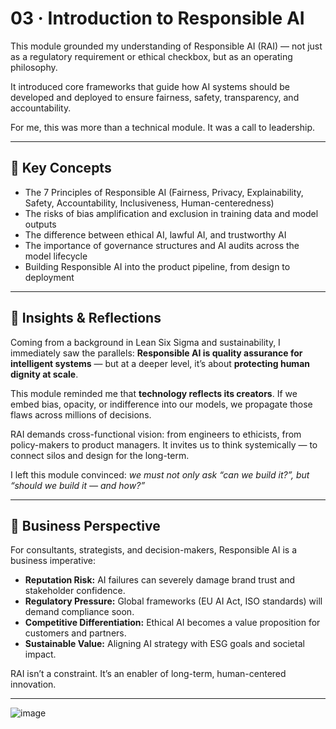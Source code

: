 # 03 · Introduction to Responsible AI

This module grounded my understanding of Responsible AI (RAI) — not just as a regulatory requirement or ethical checkbox, but as an operating philosophy.

It introduced core frameworks that guide how AI systems should be developed and deployed to ensure fairness, safety, transparency, and accountability.

For me, this was more than a technical module. It was a call to leadership.

---

## 🧭 Key Concepts

- The 7 Principles of Responsible AI (Fairness, Privacy, Explainability, Safety, Accountability, Inclusiveness, Human-centeredness)
- The risks of bias amplification and exclusion in training data and model outputs
- The difference between ethical AI, lawful AI, and trustworthy AI
- The importance of governance structures and AI audits across the model lifecycle
- Building Responsible AI into the product pipeline, from design to deployment

---

## 🧠 Insights & Reflections

Coming from a background in Lean Six Sigma and sustainability, I immediately saw the parallels: **Responsible AI is quality assurance for intelligent systems** — but at a deeper level, it’s about **protecting human dignity at scale**.

This module reminded me that **technology reflects its creators**. If we embed bias, opacity, or indifference into our models, we propagate those flaws across millions of decisions.

RAI demands cross-functional vision: from engineers to ethicists, from policy-makers to product managers. It invites us to think systemically — to connect silos and design for the long-term.

I left this module convinced: *we must not only ask “can we build it?”, but “should we build it — and how?”*

---

## 💼 Business Perspective

For consultants, strategists, and decision-makers, Responsible AI is a business imperative:

- **Reputation Risk:** AI failures can severely damage brand trust and stakeholder confidence.
- **Regulatory Pressure:** Global frameworks (EU AI Act, ISO standards) will demand compliance soon.
- **Competitive Differentiation:** Ethical AI becomes a value proposition for customers and partners.
- **Sustainable Value:** Aligning AI strategy with ESG goals and societal impact.

RAI isn’t a constraint. It’s an enabler of long-term, human-centered innovation.

---
![image](https://github.com/user-attachments/assets/92b771a8-ac38-475e-818c-bab879c889b9)


